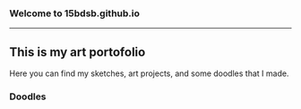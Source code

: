 ### Welcome to 15bdsb.github.io
---
## **This is my art portofolio**
Here you can find my sketches, art projects, and some doodles that I made.



### Doodles
